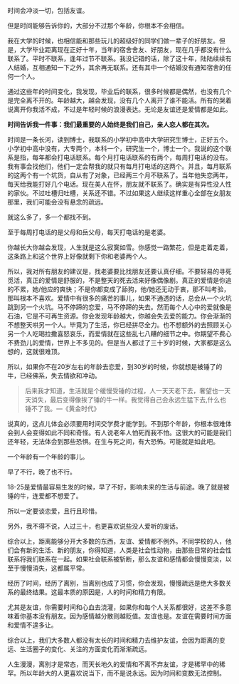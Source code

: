 



时间会冲淡一切，包括友谊。

但是时间能够告诉你的，大部分不过那个年龄，你根本不会相信。

我在大学的时候，也相信能和那些玩儿的超级好的同学们做一辈子的好朋友。但是，大学毕业距离现在正好十年，当年的宿舍舍友、好朋友，现在几乎都没有什么联系了。平时不联系，逢年过节不联系。我没记错的话，除了这十年，陆陆续续有人结婚，互相通知一下之外，其余再无联系。还有其中一个结婚没有通知宿舍的任何一个人。

通过这些年的时间变化，我发现，毕业后的联系，很多时候都是偶然，也没有几个是完全离不开的。年龄越大，越会发现，没有几个人离开了谁不能活。所有的哭着说离开你我活不成，不过是年轻时候的浪漫表达。无论是友谊还是爱情都是如此。

**时间告诉我一件事：我们最重要的人始终是我们自己，亲人恋人都在其次。**

时间是一条长河，读到博士，我联系的小学初中高中大学研究生博士，正好五个。小学初中高中没有，大专两个，本科一个，研究生一个，博士一个。我说的这个联系是指，每年都会打电话联系。每个月打电话联系的有两个，每周打电话的没有。我有事会找他们，他们一定会帮我的就只有每月打电话的这两个。并且，每月联系的这两个有一个坑货，自从有了对象，已经两三个月不联系了。当年他失恋两年，每天给我能打好几个电话。现在美人在怀，朋友就不联系了。确实是有异性没人性的家伙。不过吐槽归吐槽，关系还不错。不过如果这人继续这样重心全部在女朋友那里，我们可能会没有悬念的疏远。

就这么多了，多一个都找不到。

至于每周打电话的是父母和岳父母，每天打电话的是老婆。

你越长大你越会发现，人生就是这么寂寞如雪。你感觉一路繁花，但是走着走着，这条路上和这个世界上好像就剩下你和老婆两个人。

所以，我对所有朋友的建议是，找老婆要比找朋友还要认真仔细。不要轻易的寻死觅活，真正的爱情是舒服的，不是整天的死去活来好像偶像剧。真正的爱情是你追的不累，她/他应的爽快；不是你都变成了舔狗，他/她还无动于衷，那不叫考验，那叫根本不喜欢。爱情中有很多的痛苦的事儿，如果不通透的话，总会从一个火坑跳到另一个火坑。马不停蹄的恋爱，马不停蹄的失去。然而每个人心中的爱就像是石油，它是不可再生资源。你会发现年龄越大，你越会失去爱的能力。你会渐渐的不想整天哄另一个人。毕竟为了生活，你已经拼尽全力。也不想额外的去照顾关心另一个人吃喝拉撒喜怒哀乐，而爱情就在这些乱七八糟的细节之中。你期望不费心不费劲儿的爱情，世界上不多见的。但是当人都过了三十岁的时候，大家都是这么想的，这就很难顶。

所以，如果你不在20岁左右的年龄去恋爱，到30岁的时候，你就想是被锤了的牛，已经佛系，失去情欲和冲动。


> 后来我才知道，生活就是个缓慢受锤的过程，人一天天老下去，奢望也一天天消失，最后变得像挨了锤的牛一样。我觉得自己会永远生猛下去,什么也锤不了我。—《黄金时代》

说真的，这点儿体会必须要用时间交学费才能学到。不到那个年龄，你根本很难体会到人会变得如此不同和奇怪。有人说老年人怕死而我不怕。这很大的可能是我们还年轻，无法体会到那些恐惧。在生与死之间，有大恐怖。可能就是如此吧。

一个年龄有一个年龄的事儿。

早了不行，晚了也不行。

18-25是爱情最容易生发的时候，早了不好，影响未来的生活与前途。晚了就是被锤的牛，连爱都不想爱了。

所以一定要谈恋爱，且行且珍惜。

另外，我不得不说，人过三十，也更喜欢说些没人爱听的废话。

  


综合以上，距离能够分开大多数的东西，友谊、爱情都不例外。不同学校的人，他们会有新的生活、新的朋友，你得知道，人类是社会性动物，由那些日常的社会性联系将我们联系在一起。如果社会联系被斩断，那么友谊和感情都会慢慢变淡，以至于慢慢消失，这都属平常。

经历了时间，经历了离别，当离别也成了习惯，你会发现，慢慢疏远是绝大多数关系的最终结果。这最本质的原因是，人的时间和精力有限。

尤其是友谊，你需要时间和心血去浇灌，如果你和每个人关系都很好，这差不多意味着你基本没有朋友。因为感情越分散则越贬值。友谊也是。友谊在需要时间方面和爱情不遑多让。

综合以上，我们大多数人都没有太长的时间和精力去维护友谊，会因为距离的变远、生活圈子的变化、关注的方面变化而渐渐疏远。

人生漫漫，离别才是常态，而天长地久的爱情和不离不弃友谊，才是稀罕中的稀罕。所以年龄大的人更喜欢说当下，而不是说永远。因为时间和变数无法控制。





